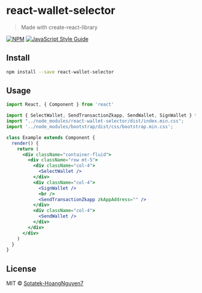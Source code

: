 # react-wallet-selector

> Made with create-react-library

[![NPM](https://img.shields.io/npm/v/react-wallet-selector.svg)](https://www.npmjs.com/package/react-wallet-selector) [![JavaScript Style Guide](https://img.shields.io/badge/code_style-standard-brightgreen.svg)](https://standardjs.com)

## Install

```bash
npm install --save react-wallet-selector
```

## Usage

```jsx
import React, { Component } from 'react'

import { SelectWallet, SendTransactionZkapp, SendWallet, SignWallet } from "react-wallet-selector";
import "../node_modules/react-wallet-selector/dist/index.min.css";
import '../node_modules/bootstrap/dist/css/bootstrap.min.css';

class Example extends Component {
  render() {
    return (
      <div className="container-fluid">
        <div className="row mt-5">
          <div className="col-4">
            <SelectWallet />
          </div>
          <div className="col-4">
            <SignWallet />
            <br />
            <SendTransactionZkapp zkAppAddress="" />
          </div>
          <div className="col-4">
            <SendWallet />
          </div>
        </div>
      </div>
    )
  }
}
```

## License

MIT © [Sotatek-HoangNguyen7](https://github.com/Sotatek-HoangNguyen7)
